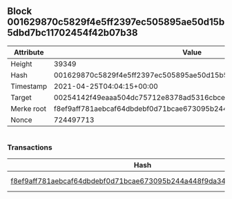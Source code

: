 ## Block 001629870c5829f4e5ff2397ec505895ae50d15b5dbd7bc11702454f42b07b38

Attribute | Value
--- | ---
Height | 39349
Hash | 001629870c5829f4e5ff2397ec505895ae50d15b5dbd7bc11702454f42b07b38
Timestamp | 2021-04-25T04:04:15+00:00
Target | 00254142f49eaaa504dc75712e8378ad5316cbcead634704b3734b6271167cc4
Merke root | f8ef9aff781aebcaf64dbdebf0d71bcae673095b244a448f9da342b6434b7085
Nonce | 724497713

```

```

### Transactions

Hash | Amount
--- | ---
[f8ef9aff781aebcaf64dbdebf0d71bcae673095b244a448f9da342b6434b7085](f8ef9aff781aebcaf64dbdebf0d71bcae673095b244a448f9da342b6434b7085.md) | 10.00000000 SKEPTI 
